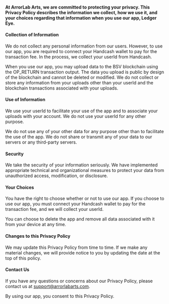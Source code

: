 #### At ArrorLab Arts, we are committed to protecting your privacy. This Privacy Policy describes the information we collect, how we use it, and your choices regarding that information when you use our app, Ledger Eye.

#### Collection of Information
We do not collect any personal information from our users. However, to use our app, you are required to connect your Handcash wallet to pay for the transaction fee. In the process, we collect your userId from Handcash.

When you use our app, you may upload data to the BSV blockchain using the OP_RETURN transaction output. The data you upload is public by design of the blockchain and cannot be deleted or modified. We do not collect or store any information from your uploads other than your userId and the blockchain transactions associated with your uploads.

#### Use of Information
We use your userId to facilitate your use of the app and to associate your uploads with your account. We do not use your userId for any other purpose.

We do not use any of your other data for any purpose other than to facilitate the use of the app. We do not share or transmit any of your data to our servers or any third-party servers.

#### Security
We take the security of your information seriously. We have implemented appropriate technical and organizational measures to protect your data from unauthorized access, modification, or disclosure.

#### Your Choices
You have the right to choose whether or not to use our app. If you choose to use our app, you must connect your Handcash wallet to pay for the transaction fee, and we will collect your userId.

You can choose to delete the app and remove all data associated with it from your device at any time.

#### Changes to this Privacy Policy
We may update this Privacy Policy from time to time. If we make any material changes, we will provide notice to you by updating the date at the top of this policy.

#### Contact Us
If you have any questions or concerns about our Privacy Policy, please contact us at support@arrorlabarts.com.

By using our app, you consent to this Privacy Policy.
